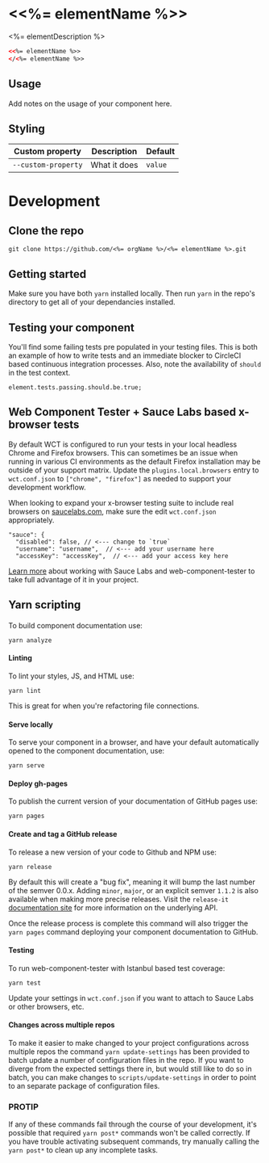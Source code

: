 # \<<%= elementName %>\>

<%= elementDescription %>

<!---
```
<custom-element-demo>
  <template>
    <script src="../webcomponentsjs/webcomponents-lite.js"></script>
    <link rel="import" href="<%= elementName %>.html">
    <style>
      <%= elementName %> {
      }
    </style>
    <next-code-block></next-code-block>
  </template>
</custom-element-demo>
```
-->
```html
<<%= elementName %>>
</<%= elementName %>>
```

## Usage
Add notes on the usage of your component here.

## Styling

| Custom property | Description | Default |
| --- | --- | --- |
| `--custom-property` | What it does | `value` |

# Development

## Clone the repo
```
git clone https://github.com/<%= orgName %>/<%= elementName %>.git
```

## Getting started
Make sure you have both `yarn` installed locally. Then run `yarn` in the repo's directory to get all of your dependancies installed.

## Testing your component
You'll find some failing tests pre populated in your testing files. This is both an example of how to write tests and an immediate blocker to CircleCI based continuous integration processes. Also, note the availability of `should` in the test context.
```
element.tests.passing.should.be.true;
```

## Web Component Tester + Sauce Labs based x-browser tests
By default WCT is configured to run your tests in your local headless Chrome and Firefox browsers. This can sometimes be an issue when running in various CI environments as the default Firefox installation may be outside of your support matrix. Update the `plugins.local.browsers` entry to `wct.conf.json` to `["chrome", "firefox"]` as needed to support your development workflow.

When looking to expand your x-browser testing suite to include real browsers on [saucelabs.com](https://saucelabs.com/), make sure the edit `wct.conf.json` appropriately.
```
"sauce": {
  "disabled": false, // <--- change to `true`
  "username": "username",  // <--- add your username here
  "accessKey": "accessKey",  // <--- add your access key here
```
[Learn more](https://github.com/Polymer/web-component-tester#plugins) about working with Sauce Labs and web-component-tester to take full advantage of it in your project.

## Yarn scripting

####
To build component documentation use:
```
yarn analyze
```

#### Linting
To lint your styles, JS, and HTML use:
```
yarn lint
```
This is great for when you're refactoring file connections.

#### Serve locally
To serve your component in a browser, and have your default automatically opened to the component documentation, use:
```
yarn serve
```

#### Deploy gh-pages
To publish the current version of your documentation of GitHub pages use:
```
yarn pages
```

#### Create and tag a GitHub release
To release a new version of your code to Github and NPM use:
```
yarn release
```
By default this will create a "bug fix", meaning it will bump the last number of the semver 0.0.x. Adding `minor`, `major`, or an explicit semver `1.1.2` is also available when making more precise releases. Visit the  `release-it` [documentation site](https://webpro.github.io/release-it/) for more information on the underlying API.

Once the release process is complete this command will also trigger the `yarn pages` command deploying your component documentation to GitHub.

#### Testing
To run web-component-tester with Istanbul based test coverage:
```
yarn test
```
Update your settings in `wct.conf.json` if you want to attach to Sauce Labs or other browsers, etc.

#### Changes across multiple repos
To make it easier to make changed to your project configurations across multiple repos the command `yarn update-settings` has been provided to batch update a number of configuration files in the repo. If you want to diverge from the expected settings there in, but would still like to do so in batch, you can make changes to `scripts/update-settings` in order to point to an separate package of configuration files.

### PROTIP
If any of these commands fail through the course of your development, it's possible that required `yarn post*` commands won't be called correctly. If you have trouble activating subsequent commands, try manually calling the `yarn post*` to clean up any incomplete tasks.

